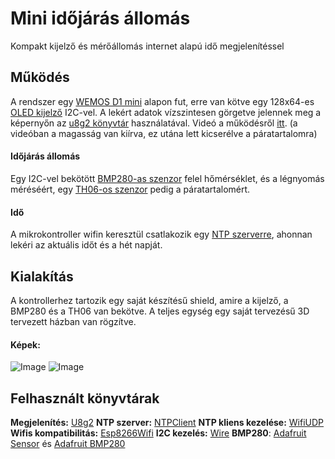 # Mini időjárás állomás
Kompakt kijelző és mérőállomás internet alapú idő megjelenítéssel

## Működés
A rendszer egy [WEMOS D1 mini](https://3dwarehouse.sketchup.com/model/b3c9daa8-2c69-4b6d-b22c-631123883484/Wemos-D1-mini-V210-ESP8266?hl=hu) alapon fut, erre van kötve egy 128x64-es [OLED kijelző](http://www.lcdwiki.com/res/MC130GX_VX/1.3inch_IIC_OLED_Module_MC130GX&MC130VX_User_Manual_EN.pdf) I2C-vel. A lekért adatok vízszintesen görgetve jelennek meg a képernyőn az [u8g2 könyvtár](https://github.com/olikraus/u8g2) használatával.
Videó a működésről [itt](https://youtu.be/lskLDnISdC4). (a videóban a magasság van kiírva, ez utána lett kicserélve a páratartalomra)

#### Időjárás állomás
Egy I2C-vel bekötött [BMP280-as szenzor](https://www.pcb-hero.com/products/hw-611-bmp280-3-3-digital-barometric-pressure-altitude-sensor) felel hőmérséklet, és a légnyomás méréséért, egy [TH06-os szenzor](https://vikiwat.com/moisture-sensor-th06-0-100rh-19-36vdc) pedig a páratartalomért.
#### Idő
A mikrokontroller wifin keresztül csatlakozik egy [NTP szerverre](https://www.ntppool.org/hu/), ahonnan lekéri az aktuális időt és a hét napját.

## Kialakítás
A kontrollerhez tartozik egy saját készítésű shield, amire a kijelző, a BMP280 és a TH06 van bekötve. A teljes egység egy saját tervezésű 3D tervezett házban van rögzítve.

#### Képek:
![Image](https://github.com/kris-makes/Wemos-D1-Mini-Weather-Station/blob/master/kepek/img1.jpg)
![Image](https://github.com/kris-makes/Wemos-D1-Mini-Weather-Station/blob/master/kepek/img2.jpg)

## Felhasznált könyvtárak
**Megjelenítés:** [U8g2](https://github.com/olikraus/u8g2)
**NTP szerver:** [NTPClient](https://github.com/arduino-libraries/NTPClient)
**NTP kliens kezelése:** [WifiUDP](https://github.com/esp8266/Arduino/blob/master/libraries/ESP8266WiFi/src/WiFiUdp.h)
**Wifis kompatibilitás:** [Esp8266Wifi](https://github.com/esp8266/Arduino/tree/master/libraries/ESP8266WiFi)
**I2C kezelés:** [Wire](https://github.com/esp8266/Arduino/blob/master/libraries/Wire/Wire.h)
**BMP280**: [Adafruit Sensor](https://github.com/adafruit/Adafruit_Sensor) és [Adafruit BMP280](https://github.com/adafruit/Adafruit_BMP280_Library)
